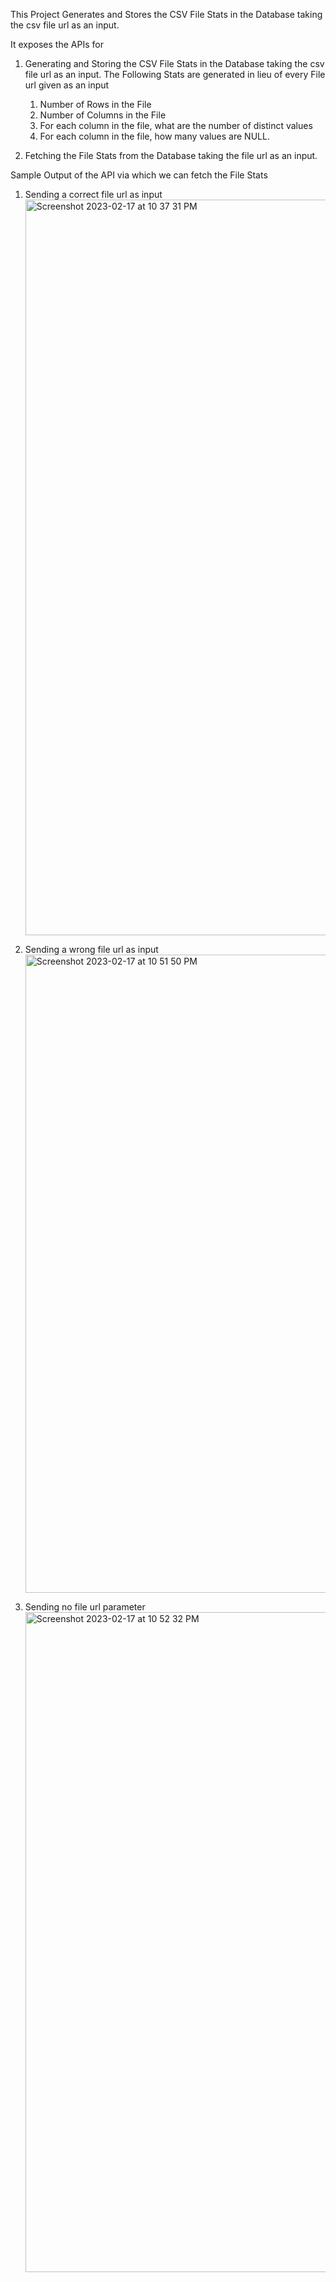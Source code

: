 This Project Generates and Stores the CSV File Stats in the Database taking the csv file url as an input.  

It exposes the APIs for
1. Generating and Storing the CSV File Stats in the Database taking the csv file url as an input. 
    The Following Stats are generated in lieu of every File url given as an input
    1. Number of Rows in the File
    2. Number of Columns in the File
    3. For each column in the file, what are the number of distinct values
    4. For each column in the file, how many values are NULL.
  
2. Fetching the File Stats from the Database taking the file url as an input. 



Sample Output of the API via which we can fetch the File Stats

1. Sending a correct file url as input
    <img width="1177" alt="Screenshot 2023-02-17 at 10 37 31 PM" src="https://user-images.githubusercontent.com/37452767/219718089-2dc7a3b0-9138-4087-bc14-63cff00094f4.png">

2. Sending a wrong file url as input
    <img width="1021" alt="Screenshot 2023-02-17 at 10 51 50 PM" src="https://user-images.githubusercontent.com/37452767/219721307-237c2a43-993c-4642-ba41-7d1ef989a134.png">

3. Sending no file url parameter 
    <img width="1056" alt="Screenshot 2023-02-17 at 10 52 32 PM" src="https://user-images.githubusercontent.com/37452767/219721581-21c68a94-3fc1-4ab1-ac35-48ac11d3a96e.png">
